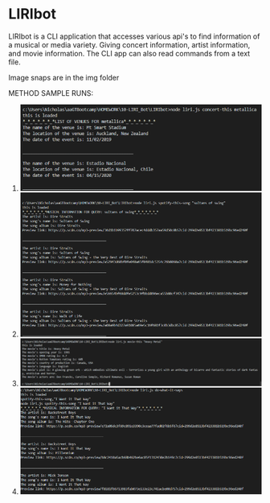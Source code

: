 # LIRIbot

LIRIbot is a CLI application that accesses various api's to find information of a musical or media variety. Giving concert information, artist information, and movie information.  The CLI app can also read commands from a text file.

Image snaps are in the img folder

METHOD SAMPLE RUNS:
1.  ![concert-this](/img/concert-this.png)
2.  ![spotify-this-song](/img/spotify-this-song.png)
3.  ![movie-this](/img/movie-this.png)
4.  ![do-what-it-says](/img/dowhatitsays.png)


